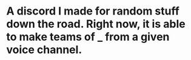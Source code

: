 # A discord I made for random stuff down the road. Right now, it is able to make teams of _ from a given voice channel.
